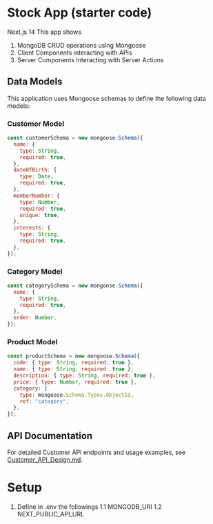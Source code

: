 # Stock App (starter code)

Next.js 14
This app shows

1. MongoDB CRUD operations using Mongoose
2. Client Components interacting with APIs
3. Server Components Interacting with Server Actions

## Data Models

This application uses Mongoose schemas to define the following data models:

### Customer Model

```javascript
const customerSchema = new mongoose.Schema({
  name: {
    type: String,
    required: true,
  },
  dateOfBirth: {
    type: Date,
    required: true,
  },
  memberNumber: {
    type: Number,
    required: true,
    unique: true,
  },
  interests: {
    type: String,
    required: true,
  },
});
```

### Category Model

```javascript
const categorySchema = new mongoose.Schema({
  name: {
    type: String,
    required: true,
  },
  order: Number,
});
```

### Product Model

```javascript
const productSchema = new mongoose.Schema({
  code: { type: String, required: true },
  name: { type: String, required: true },
  description: { type: String, required: true },
  price: { type: Number, required: true },
  category: {
    type: mongoose.Schema.Types.ObjectId,
    ref: "category",
  },
});
```

## API Documentation

For detailed Customer API endpoints and usage examples, see [Customer_API_Design.md](./Customer_API_Design.md).

# Setup

1. Define in .env the followings
   1.1 MONGODB_URI
   1.2 NEXT_PUBLIC_API_URL
